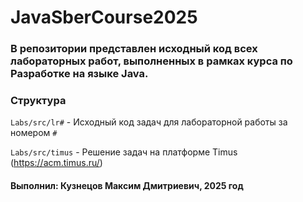 # JavaSberCourse2025
### В репозитории представлен исходный код всех лабораторных работ, выполненных в рамках курса по Разработке на языке Java.
### Структура
`Labs/src/lr#` - Исходный код задач для лабораторной работы за номером `#`

`Labs/src/timus` - Решение задач на платформе Timus (<a>https://acm.timus.ru/</a>)

#### Выполнил: Кузнецов Максим Дмитриевич, 2025 год
